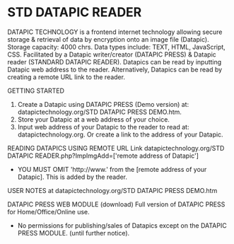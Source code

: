 # STD DATAPIC READER

DATAPIC TECHNOLOGY is a
frontend internet technology allowing secure storage & retrieval of data by encryption onto an image file (Datapic). 
Storage capacity: 4000 chrs.  Data types include: TEXT, HTML, JavaScript, CSS.
Facilitated by a Datapic writer/creator (DATAPIC PRESS) & Datapic reader (STANDARD DATAPIC READER).
Datapics can be read by inputting Datapic web address to the reader.
Alternatively, Datapics can be read  by creating a remote URL link to the reader.

GETTING STARTED
1. Create a Datapic using DATAPIC PRESS (Demo version) at: datapictechnology.org/STD DATAPIC PRESS DEMO.htm.
2. Store your Datapic at a web address of your choice.
3. Input web address of your Datapic to the reader to read at: datapictechnology.org.
Or create a link to the address of your Datapic.

READING DATAPICS USING REMOTE URL Link
datapictechnology.org/STD DATAPIC READER.php?ImpImgAdd=['remote address of Datapic'] 
* YOU MUST OMIT 'http://www.' from the [remote address of your Datapic]. This is added by the reader.

USER NOTES at datapictechnology.org/STD DATAPIC PRESS DEMO.htm

DATAPIC PRESS WEB MODULE (download)
Full version of DATAPIC PRESS for Home/Office/Online use.
* No permissions for publishing/sales of Datapics except on the DATAPIC PRESS MODULE.
(until further notice).
